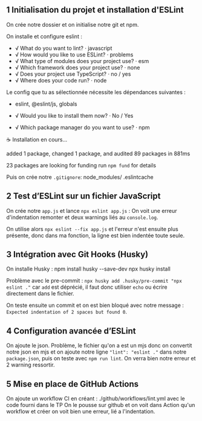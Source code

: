 ## 1 Initialisation du projet et installation d'ESLint 
On crée notre dossier et on initialise notre git et npm.

On installe et configure eslint : 
- √ What do you want to lint? · javascript
- √ How would you like to use ESLint? · problems
- √ What type of modules does your project use? · esm
- √ Which framework does your project use? · none
- √ Does your project use TypeScript? · no / yes
- √ Where does your code run? · node                                                

Le config que tu as sélectionnée nécessite les dépendances suivantes :

- eslint, @eslint/js, globals

- √ Would you like to install them now? · No / Yes
- √ Which package manager do you want to use? · npm

☕️ Installation en cours...

added 1 package, changed 1 package, and audited 89 packages in 881ms

23 packages are looking for funding
  run `npm fund` for details

Puis on crée notre `.gitignore`: 
node_modules/ .eslintcache


## 2 Test d’ESLint sur un fichier JavaScript 
On crée notre `app.js` et lance `npx eslint app.js` :
On voit une erreur d'indentation remonter et deux warnings liés au `console.log`.

On utilise alors `npx eslint --fix app.js` et l'erreur n'est ensuite plus présente, donc dans ma fonction, la ligne est bien indentée toute seule.

## 3 Intégration avec Git Hooks (Husky)  
On installe Husky : 
npm install husky --save-dev npx husky install

Problème avec le pre-commit : `npx husky add .husky/pre-commit "npx eslint ."` car `add` est déprécié, il faut donc utiliser `echo` ou écrire directement dans le fichier.

On teste ensuite un commit et on est bien bloqué avec notre message : `Expected indentation of 2 spaces but found 0`.

## 4 Configuration avancée d’ESLint 
On ajoute le json. Problème, le fichier qu'on a est un mjs donc on convertit notre json en mjs et on ajoute notre ligne `"lint": "eslint ."` dans notre `package.json`, puis on teste avec `npm run lint`. On verra bien notre erreur et 2 warning ressortir.

## 5 Mise en place de GitHub Actions 
On ajoute un workflow CI en créant : ./github/workflows/lint.yml
avec le code fourni dans le TP
On le pousse sur github et on voit dans Action qu'un workflow et créer on voit bien une erreur, lié a l'indentation.

